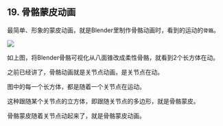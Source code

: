 ## 19. 骨骼蒙皮动画

最简单、形象的蒙皮动画，就是Blender里制作骨骼动画时，看到的运动的`骨骼`。

![](../../imgs/skinned_mesh_renderer/simple_skinned_mesh_renderer.gif)

如上图，将Blender骨骼可视化从八面锥改成柔性骨骼，就看到2个长方体在动。

之前已经讲了，骨骼动画就是关节点动画，是关节点在动。

图中的每一个长方体，都是随着一个关节点在运动。

这种跟随某个关节点的立方体，即跟随关节点的多边形，就是骨骼蒙皮。

骨骼蒙皮随着关节点动起来了，就是骨骼蒙皮动画。



